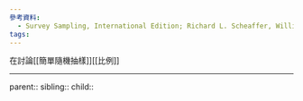 ```yaml
---
參考資料:
  - Survey Sampling, International Edition; Richard L. Scheaffer, William Mendenhall. III
tags:
---
```

在討論[[簡單隨機抽樣]][[比例]]
- - -
parent::
sibling::
child::